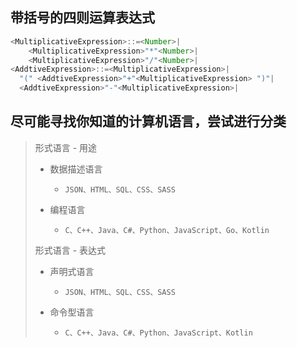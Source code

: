 ## 带括号的四则运算表达式

```javascript
<MultiplicativeExpression>::=<Number>|
  	<MultiplicativeExpression>"*"<Number>|
  	<MultiplicativeExpression>"/"<Number>|
<AddtiveExpression>::=<MultiplicativeExpression>|
  "(" <AddtiveExpression>"+"<MultiplicativeExpression> ")"|
  <AddtiveExpression>"-"<MultiplicativeExpression>|
```

## 尽可能寻找你知道的计算机语言，尝试进行分类

> 形式语言 - 用途
>
> - 数据描述语言
>
>   - ```
>     JSON、HTML、SQL、CSS、SASS
>     ```
>
> - 编程语言
>
>   - ```
>     C、C++、Java、C#、Python、JavaScript、Go、Kotlin
>     ```
>
> 形式语言 - 表达式
>
> - 声明式语言
>
>   - ```
>     JSON、HTML、SQL、CSS、SASS
>     ```
>
> - 命令型语言
>
>   - ```
>     C、C++、Java、C#、Python、JavaScript、Kotlin
>     ```

